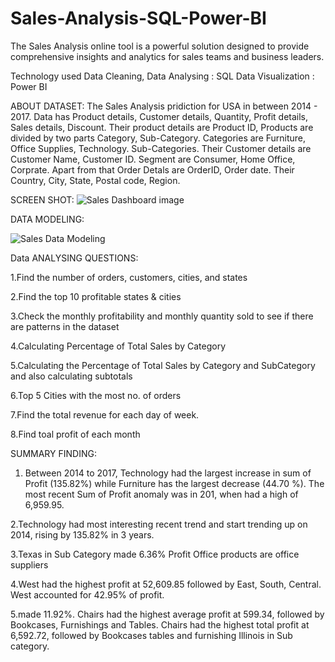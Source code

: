 # Sales-Analysis-SQL-Power-BI

The Sales Analysis online tool is a powerful solution designed to provide comprehensive insights and analytics for sales teams and business leaders.

Technology used
  Data Cleaning, Data Analysing : SQL
  Data Visualization : Power BI

  ABOUT DATASET:
    The Sales Analysis pridiction for USA in between 2014 - 2017. Data has Product details, Customer details, Quantity, Profit details, Sales details, Discount.
    Their product details are Product ID, Products are divided by two parts Category, Sub-Category. Categories are Furniture, Office Supplies, Technology. Sub-Categories.
    Their Customer details are Customer Name, Customer ID. Segment are Consumer, Home Office, Corprate. Apart from that Order Detals are OrderID, Order date.
    Their Country, City, State, Postal code, Region.

SCREEN SHOT:
![Sales Dashboard image](https://github.com/SRIDHAR-BASKARAN/Sales-Analysis-SQL-Power-BI/assets/142026057/6bbcdfb7-abab-4077-a60a-985bfb8b9368)



DATA MODELING:

![Sales Data Modeling](https://github.com/SRIDHAR-BASKARAN/Sales-Analysis-SQL-Power-BI/assets/142026057/a816dafc-7563-4fe3-8556-deea223362c5)


Data ANALYSING QUESTIONS:

 1.Find the number of orders, customers, cities, and states
 
 2.Find the top 10 profitable states & cities
 
 3.Check the monthly profitability and monthly quantity sold to see if there are patterns in the dataset
 
 4.Calculating Percentage of Total Sales by Category
 
 5.Calculating the Percentage of Total Sales by Category and SubCategory and also calculating subtotals
 
 6.Top 5 Cities with the most no. of orders 
 
 7.Find the total revenue for each day of week.
 
 8.Find toal profit of each month


 SUMMARY FINDING:

 1. Between 2014 to 2017, Technology had the largest increase in sum of Profit (135.82%) while Furniture has the largest decrease (44.70 %). The most recent Sum of Profit anomaly was in 201, when had a high of 6,959.95.

 2.Technology had most interesting recent trend and start trending up on 2014, rising by 135.82% in 3 years.
  
 3.Texas in Sub Category made 6.36% Profit Office products are office suppliers 
 
 4.West had the highest profit at 52,609.85 followed by East, South, Central. West accounted for 42.95% of profit.
 
 5.made 11.92%. Chairs had the highest average profit at 599.34, followed by Bookcases, Furnishings and Tables. Chairs had the highest total profit at 6,592.72, followed by Bookcases tables and furnishing Illinois in Sub category.
 




  




    
        
 
